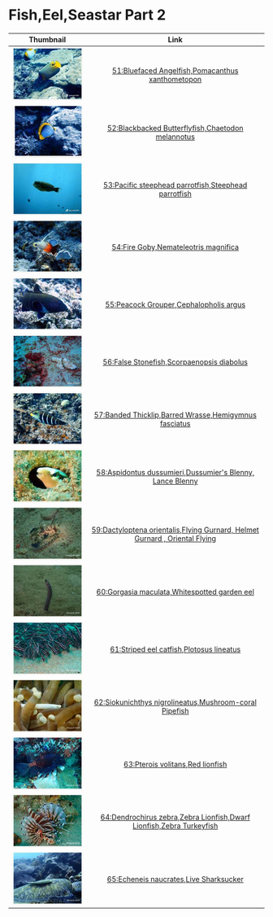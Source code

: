 # Fish,Eel,Seastar Part 2

| Thumbnail | Link |
| :---: | :---: |
| ![](../../.gitbook/assets/small-bluefaced-angelfish.jpg)  | [51:Bluefaced Angelfish,Pomacanthus xanthometopon](51-bluefaced-angelfish-pomacanthus-xanthometopon.md) |
| ![](../../.gitbook/assets/small-blackbacked-butterflyfish.jpg)  | [52:Blackbacked Butterflyfish,Chaetodon melannotus](52-blackbacked-butterflyfish-chaetodon-melannotus.md) |
| ![](../../.gitbook/assets/small-steephead-parrotfish.jpg)  | [53:Pacific steephead parrotfish,Steephead parrotfish](53-pacific-steephead-parrotfish-steephead-parrotfish.md) |
| ![](../../.gitbook/assets/small-fire-goby.jpg)  | [54:Fire Goby,Nemateleotris magnifica](54-fire-goby-nemateleotris-magnifica.md) |
| ![](../../.gitbook/assets/small-peacock-grouper.jpg)  | [55:Peacock Grouper,Cephalopholis argus](55-peacock-grouper-cephalopholis-argus.md) |
| ![](../../.gitbook/assets/small-false-stonefish.jpg)  | [56:False Stonefish,Scorpaenopsis diabolus](56-false-stonefish-scorpaenopsis-diabolus.md) |
| ![](../../.gitbook/assets/small-banded-thicklip.jpg)  | [57:Banded Thicklip,Barred Wrasse,Hemigymnus fasciatus](3-unknow.md) |
| ![](../../.gitbook/assets/small-aspidontus-dussumieri.jpg)  | [58:Aspidontus dussumieri,Dussumier's Blenny, Lance Blenny](58-aspidontus-dussumieri-dussumiers-blenny-lance-blenny.md) |
|  ![](../../.gitbook/assets/small-dactyloptena-orientalis.jpg)  | [59:Dactyloptena orientalis,Flying Gurnard, Helmet Gurnard , Oriental Flying](59-dactyloptena-orientalis-flying-gurnard-helmet-gurnard-oriental-flying.md) |
| ![](../../.gitbook/assets/small-gorgasia-maculata.jpg)  | [60:Gorgasia maculata,Whitespotted garden eel](60-gorgasia-maculata-whitespotted-garden-eel.md) |
| ![](../../.gitbook/assets/small-striped-eel-catfish.jpg)  | [61:Striped eel catfish,Plotosus lineatus](61-striped-eel-catfish-plotosus-lineatus.md) |
| ![](../../.gitbook/assets/small-siokunichthys-nigrolineatus.jpg)  | [62:Siokunichthys nigrolineatus,Mushroom-coral Pipefish](62-siokunichthys-nigrolineatus-mushroom-coral-pipefish.md) |
| ![](../../.gitbook/assets/small-pterois-volitans.jpg)  | [63:Pterois volitans,Red lionfish](63-pterois-volitans-red-lionfish.md) |
| ![](../../.gitbook/assets/small-dendrochirus-zebra.jpg)  | [64:Dendrochirus zebra,Zebra Lionfish,Dwarf Lionfish,Zebra Turkeyfish](64-dendrochirus-zebra-zebra-lionfish-dwarf-lionfish-zebra-turkeyfish.md) |
| ![](../../.gitbook/assets/echeneis-naucrates%20%281%29.jpg)  | [65:Echeneis naucrates,Live Sharksucker](65-echeneis-naucrates-live-sharksucker.md) |

